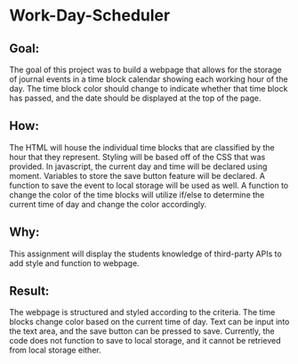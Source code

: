 # Work-Day-Scheduler

## Goal:
The goal of this project was to build a webpage that allows for the storage of journal events in a time block calendar showing each working hour of the day. The time block color should change to indicate whether that time block has passed, and the date should be displayed at the top of the page.

## How:
The HTML will house the individual time blocks that are classified by the hour that they represent. Styling will be based off of the CSS that was provided. In javascript, the current day and time will be declared using moment. Variables to store the save button feature will be declared. A function to save the event to local storage will be used as well. A function to change the color of the time blocks will utilize if/else to determine the current time of day and change the color accordingly.

## Why:
This assignment will display the students knowledge of third-party APIs to add style and function to webpage.

## Result:
The webpage is structured and styled according to the criteria. The time blocks change color based on the current time of day. Text can be input into the text area, and the save button can be pressed to save. Currently, the code does not function to save to local storage, and it cannot be retrieved from local storage either.